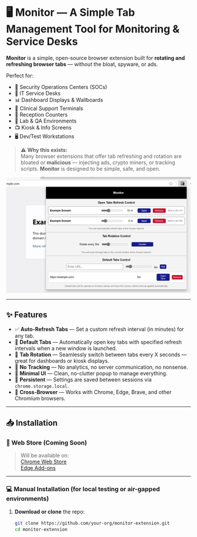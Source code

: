 # 🖥️ Monitor — A Simple Tab Management Tool for Monitoring & Service Desks

**Monitor** is a simple, open-source browser extension built for **rotating and refreshing browser tabs** — without the bloat, spyware, or ads.

Perfect for:

- 👮 Security Operations Centers (SOCs)  
- 🧰 IT Service Desks  
- 📊 Dashboard Displays & Wallboards  
- 🏥 Clinical Support Terminals  
- 🏢 Reception Counters  
- 🧪 Lab & QA Environments  
- 📺 Kiosk & Info Screens  
- 🖥️ Dev/Test Workstations

> ⚠️ **Why this exists:**  
> Many browser extensions that offer tab refreshing and rotation are bloated or **malicious** — injecting ads, crypto miners, or tracking scripts. **Monitor** is designed to be simple, safe, and open.

![Monitor Screenshot](public/demo.png)

---

## ✨ Features

- ✅ **Auto-Refresh Tabs** — Set a custom refresh interval (in minutes) for any tab.  
- 🚀 **Default Tabs** — Automatically open key tabs with specified refresh intervals when a new window is launched.  
- 🔄 **Tab Rotation** — Seamlessly switch between tabs every X seconds — great for dashboards or kiosk displays.  
- 🧼 **No Tracking** — No analytics, no server communication, no nonsense.  
- 🎯 **Minimal UI** — Clean, no-clutter popup to manage everything.  
- 💾 **Persistent** — Settings are saved between sessions via `chrome.storage.local`.  
- 🧱 **Cross-Browser** — Works with Chrome, Edge, Brave, and other Chromium browsers.

---

## 📥 Installation

### 🔗 Web Store (Coming Soon)

> Will be available on:  
> [Chrome Web Store](#)  
> [Edge Add-ons](#)

---

### 💻 Manual Installation (for local testing or air-gapped environments)

1. **Download or clone** the repo:
   ```bash
   git clone https://github.com/your-org/monitor-extension.git
   cd monitor-extension
